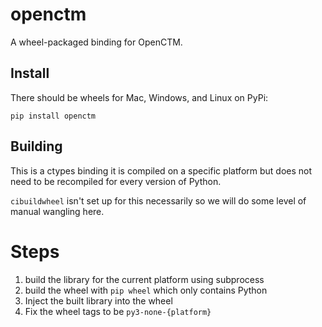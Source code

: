 # openctm

A wheel-packaged binding for OpenCTM.

## Install

There should be wheels for Mac, Windows, and Linux on PyPi:

```
pip install openctm
```

## Building

This is a ctypes binding it is compiled on a specific platform
but does not need to be recompiled for every version of Python.

`cibuildwheel` isn't set up for this necessarily so we will
do some level of manual wangling here.

# Steps
1. build the library for the current platform using subprocess
2. build the wheel with `pip wheel` which only contains Python
3. Inject the built library into the wheel
4. Fix the wheel tags to be `py3-none-{platform}`